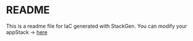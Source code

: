 # README
This is a readme file for IaC generated with StackGen.
You can modify your appStack -> [here](http://main.dev.stackgen.com/appstacks/0dbf000f-e26b-4bba-9c38-0c6c40b34e63)
